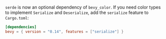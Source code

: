 `serde` is now an optional dependency of `bevy_color`. If you need color types to implement `Serialize` and `Deserialize`, add the `serialize` feature to `Cargo.toml`:

```toml
[dependencies]
bevy = { version = "0.14", features = ["serialize"] }
```
